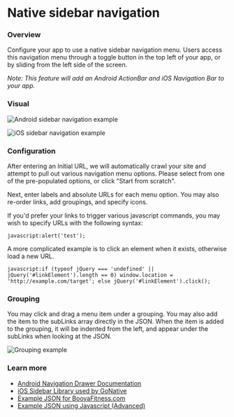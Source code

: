 # Native sidebar navigation

### Overview

Configure your app to use a native sidebar navigation menu. Users access this navigation menu through a toggle button in the top left of your app, or by sliding from the left side of the screen.

_Note: This feature will add an Android ActionBar and iOS Navigation Bar to your app._

### Visual

![Android sidebar navigation example](https://gonative.io/docs/native_navigation_android.png)

![iOS sidebar navigation example](https://gonative.io/docs/native_navigation_ios.png)

### Configuration

After entering an Initial URL, we will automatically crawl your site and attempt to pull out various navigation menu options. Please select from one of the pre-populated options, or click "Start from scratch".

Next, enter labels and absolute URLs for each menu option. You may also re-order links, add groupings, and specify icons.

If you'd prefer your links to trigger various javascript commands, you may wish to specify URLs with the following syntax:

```text
javascript:alert('test');
```

A more complicated example is to click an element when it exists, otherwise load a new URL.

```text
javascript:if (typeof jQuery === 'undefined' || jQuery('#linkElement').length == 0) window.location = 'http://example.com/target'; else jQuery('#linkElement').click();
```

### Grouping

You may click and drag a menu item under a grouping. You may also add the item to the subLinks array directly in the JSON. When the item is added to the grouping, it will be indented from the left, and appear under the subLinks when looking at the JSON.

![Grouping example](https://gonative.io/images/docs/grouping.gif)

### **Learn more**

* [Android Navigation Drawer Documentation](https://material.io/components/navigation-drawer#anatomy)
* [iOS Sidebar Library used by GoNative](https://github.com/romaonthego/REFrostedViewController)
* [Example JSON for BooyaFitness.com](https://gonative.io/docs/booyafitness_native_navigation_example.json)
* [Example JSON using Javascript \(Advanced\)](https://gonative.io/docs/stripe_native_navigation_example.json)

